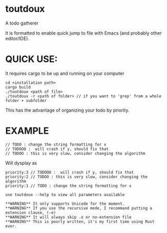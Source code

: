 # toutdoux
A todo gatherer

It is formatted to enable quick jump to file with Emacs (and probably other editor/IDE).  

# QUICK USE:  
It requires cargo to be up and running on your computer
```
cd <installation path>
cargo build
./toutdoux <path of file>
./toutdoux -r <path of folder> // if you want to 'grep' from a whole folder + subfolder
```

This has the advantage of organizing your todo by priority.  

# EXAMPLE
```
// TODO : change the string formatting for x  
// TODOOO :  will crash if y, should fix that   
// TODOO : this is very slow, consider changing the algorithm   
```  
Will dysplay as  
```
priority:3 // TODOOO :  will crash if y, should fix that
priority:2 // TODOO : this is very slow, consider changing the algorithm
priority:1 // TODO : change the string formatting for x

use toutdoux --help to view all parameters available

**WARNING** It only supports Unicode for the moment.  
**WARNING** If you use the recursive mode, I recommand putting a extension clause, (-e)  
**WARNING** It will always skip .o or no-extension file  
**WARNING** This is poorly written, it's my first time using Rust ever.  
